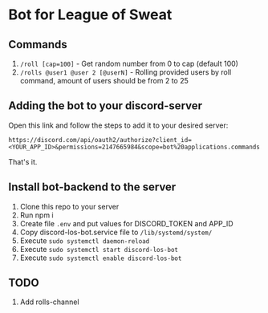 # Bot for League of Sweat

## Commands

1. `/roll [cap=100]` - Get random number from 0 to cap (default 100)
2. `/rolls @user1 @user 2 [@userN]` - Rolling provided users by roll command, amount of users should be from 2 to 25

## Adding the bot to your discord-server

Open this link and follow the steps to add it to your desired server:

`https://discord.com/api/oauth2/authorize?client_id=<YOUR_APP_ID>&permissions=2147665984&scope=bot%20applications.commands`

That's it.

## Install bot-backend to the server

1. Clone this repo to your server
2. Run npm i
3. Create file `.env` and put values for DISCORD_TOKEN and APP_ID
4. Copy discord-los-bot.service file to `/lib/systemd/system/`
5. Execute `sudo systemctl daemon-reload`
6. Execute `sudo systemctl start discord-los-bot`
7. Execute `sudo systemctl enable discord-los-bot`

## TODO

1. Add rolls-channel

